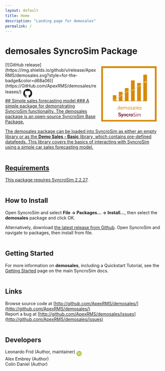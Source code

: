 ```yaml
---
layout: default
title: Home
description: "Landing page for demosales"
permalink: /
---
```


# **demosales** SyncroSim Package
<img align="right" style="padding: 13px" width="180" src="assets/images/logo/demosales-sticker.png">
[![GitHub release](https://img.shields.io/github/v/release/ApexRMS/demosales.svg?style=for-the-badge&color=d68a06)](https://GitHub.com/ApexRMS/demosales/releases/)    <a href="https://github.com/ApexRMS/demosales"><img align="middle" style="padding: 1px" width="30" src="assets/images/logo/github-trans2.png">
<br>
## Simple sales forecasting model
### A simple package for demonstrating SyncroSim functionality. The demosales package is an open-source SyncroSim Base Package.


The demosales package can be loaded into SyncroSim as either an empty library or as the **Demo Sales - Basic** library, which contains pre-defined datafeeds. This library covers the basics of interacting with SyncroSim using a simple car sales forecasting model.
<br>
<br>
## Requirements

This package requires SyncroSim [2.2.27](https://syncrosim.com/download/).
<br>
<br>
## How to Install

Open SyncroSim and select **File -> Packages… -> Install…**, then select the **demosales** package and click OK.

Alternatively, download [the latest release from Github](https://github.com/ApexRMS/demosales/releases/). Open SyncroSim and navigate to packages, then install from file.
<br>
<br>
## Getting Started

For more information on **demosales**, including a Quickstart Tutorial, see the [Getting Started](https://docs.syncrosim.com/getting_started/quickstart.html) page on the main SyncroSim docs.
<br>
<br>
## Links

Browse source code at
[http://github.com/ApexRMS/demosales/](http://github.com/ApexRMS/demosales/)
<br>
Report a bug at
[http://github.com/ApexRMS/demosales/issues](http://github.com/ApexRMS/demosales/issues)
<br>
<br>
## Developers

Leonardo Frid (Author, maintainer) <a href="https://orcid.org/0000-0002-5489-2337"><img align="middle" style="padding: 0.5px" width="17" src="assets/images/ORCID.png"></a>
<br>
Alex Embrey (Author)
<br>
Colin Daniel (Author)
